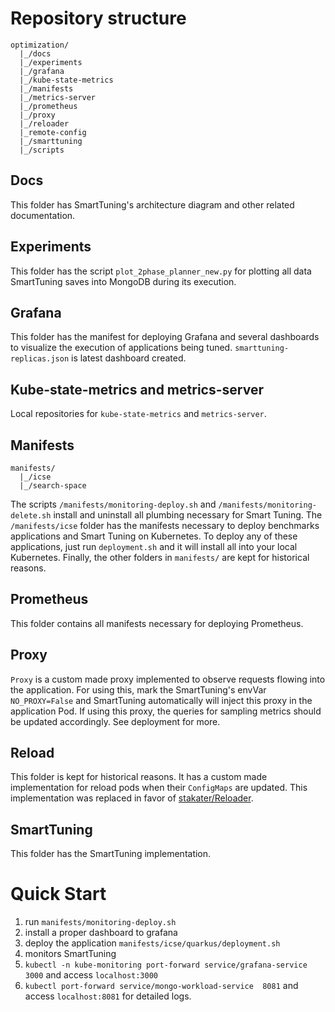 # Repository structure
```
optimization/
  |_/docs
  |_/experiments
  |_/grafana
  |_/kube-state-metrics
  |_/manifests
  |_/metrics-server
  |_/prometheus
  |_/proxy
  |_/reloader
  |_remote-config
  |_/smarttuning
  |_/scripts

```
## Docs

This folder has SmartTuning's architecture diagram and other related
documentation.

## Experiments

This folder has the script `plot_2phase_planner_new.py` for plotting all data
SmartTuning saves into MongoDB during its execution.

## Grafana

This folder has the manifest for deploying Grafana and several dashboards to
visualize the execution of applications being tuned. `smarttuning-replicas.json`
is latest dashboard created.

## Kube-state-metrics and metrics-server

Local repositories for `kube-state-metrics` and `metrics-server`.

## Manifests

```
manifests/
  |_/icse
  |_/search-space
```

The scripts `/manifests/monitoring-deploy.sh` and
`/manifests/monitoring-delete.sh` install and uninstall all plumbing necessary
for Smart Tuning. The `/manifests/icse` folder has the manifests necessary to
  deploy benchmarks applications and Smart Tuning on Kubernetes. To deploy any
  of these applications, just run `deployment.sh` and it will install all into
  your local Kubernetes. Finally, the other folders in `manifests/` are kept for
  historical reasons.


## Prometheus

This folder contains all manifests necessary for deploying Prometheus.

## Proxy

`Proxy` is a custom made proxy implemented to observe requests flowing into the
application. For using this, mark the SmartTuning's envVar `NO_PROXY=False` and
SmartTuning automatically will inject this proxy in the application Pod. If
using this proxy, the queries for sampling metrics should be updated
accordingly. See deployment for more.

## Reload

This folder is kept for historical reasons. It has a custom made implementation
for reload pods when their `ConfigMaps` are updated. This implementation was
  replaced in favor of
  [stakater/Reloader](https://github.com/stakater/Reloader).

## SmartTuning

This folder has the SmartTuning implementation.

# Quick Start

1. run `manifests/monitoring-deploy.sh`
  1. install a proper dashboard to grafana
2. deploy the application `manifests/icse/quarkus/deployment.sh`
3. monitors SmartTuning
  1. `kubectl -n kube-monitoring port-forward service/grafana-service 3000` and access `localhost:3000`
  2. `kubectl port-forward service/mongo-workload-service  8081` and access `localhost:8081` for detailed logs.
